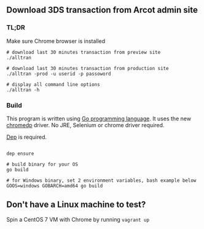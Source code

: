 ## Download 3DS transaction from Arcot admin site

### TL;DR

Make sure Chrome browser is installed

```
# download last 30 minutes transaction from preview site
./alltran

# download last 30 minutes transaction from production site
./alltran -prod -u userid -p passoword

# display all command line options
./alltran -h
```

### Build
This program is written using [Go programming language](http://golang.org). It uses the new [chromedp](https://github.com/chromedp/chromedp) driver. No JRE, Selenium or chrome driver required.

[Dep](https://github.com/golang/dep) is required.

```

dep ensure

# build binary for your OS
go build

# for Windows binary, set 2 environment variables, bash example below
GOOS=windows GOBARCH=amd64 go build

```

## Don't have a Linux machine to test?
Spin a CentOS 7 VM with Chrome by running ```vagrant up```
